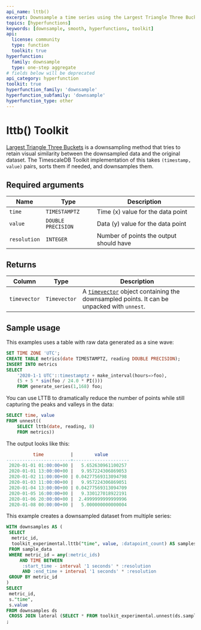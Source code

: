 ```yaml
---
api_name: lttb()
excerpt: Downsample a time series using the Largest Triangle Three Buckets method
topics: [hyperfunctions]
keywords: [downsample, smooth, hyperfunctions, toolkit]
api:
  license: community
  type: function
  toolkit: true
hyperfunction:
  family: downsample
  type: one-step aggregate
# fields below will be deprecated
api_category: hyperfunction
toolkit: true
hyperfunction_family: 'downsample'
hyperfunction_subfamily: 'downsample'
hyperfunction_type: other
---
```


# lttb()  <tag type="toolkit">Toolkit</tag>

[Largest Triangle Three Buckets][gh-lttb] is a downsampling method that
tries to retain visual similarity between the downsampled data and the
original dataset. The TimescaleDB Toolkit implementation of this takes
`(timestamp, value)` pairs, sorts them if needed, and downsamples them.

## Required arguments

|Name|Type|Description|
|-|-|-|
|`time`|`TIMESTAMPTZ`|Time (x) value for the data point|
|`value`|`DOUBLE PRECISION`|Data (y) value for the data point|
|`resolution`|`INTEGER`|Number of points the output should have|

## Returns

|Column|Type|Description|
|-|-|-|
|`timevector`|`Timevector`|A [`timevector`][hyperfunctions-timevectors] object containing the downsampled points. It can be unpacked with `unnest`.|

## Sample usage

This examples uses a table with raw data generated as a sine wave:

```sql
SET TIME ZONE 'UTC';
CREATE TABLE metrics(date TIMESTAMPTZ, reading DOUBLE PRECISION);
INSERT INTO metrics
SELECT
    '2020-1-1 UTC'::timestamptz + make_interval(hours=>foo),
    (5 + 5 * sin(foo / 24.0 * PI()))
    FROM generate_series(1,168) foo;
```

You can use LTTB to dramatically reduce the number of points while still
capturing the peaks and valleys in the data:

```sql
SELECT time, value
FROM unnest((
    SELECT lttb(date, reading, 8)
    FROM metrics))
```

The output looks like this:


```sql
          time          |        value        
------------------------+---------------------
 2020-01-01 01:00:00+00 |   5.652630961100257
 2020-01-01 13:00:00+00 |   9.957224306869053
 2020-01-02 11:00:00+00 | 0.04277569313094798
 2020-01-03 11:00:00+00 |   9.957224306869051
 2020-01-04 13:00:00+00 | 0.04277569313094709
 2020-01-05 16:00:00+00 |   9.330127018922191
 2020-01-06 20:00:00+00 |  2.4999999999999996
 2020-01-08 00:00:00+00 |   5.000000000000004
```

This example creates a downsampled dataset from multiple series:

```sql
WITH downsamples AS (
 SELECT
  metric_id,
  toolkit_experimental.lttb("time", value, :datapoint_count) AS samples
 FROM sample_data
 WHERE metric_id = any(:metric_ids)
     AND TIME BETWEEN
      :start_time - interval '1 seconds' * :resolution
      AND :end_time + interval '1 seconds' * :resolution
 GROUP BY metric_id
)
SELECT
 metric_id,
 s."time",
 s.value
FROM downsamples ds
 CROSS JOIN lateral (SELECT * FROM toolkit_experimental.unnest(ds.samples)) s
;
```

[gh-lttb]: https://github.com/sveinn-steinarsson/flot-downsample
[hyperfunctions-timevectors]: /timescaledb/:currentVersion:/how-to-guides/hyperfunctions/function-pipelines/#timevectors
